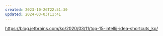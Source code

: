 ```yaml
---
created: 2023-10-26T22:51:30
updated: 2024-03-03T11:41
---
```

https://blog.jetbrains.com/ko/2020/03/11/top-15-intellij-idea-shortcuts_ko/